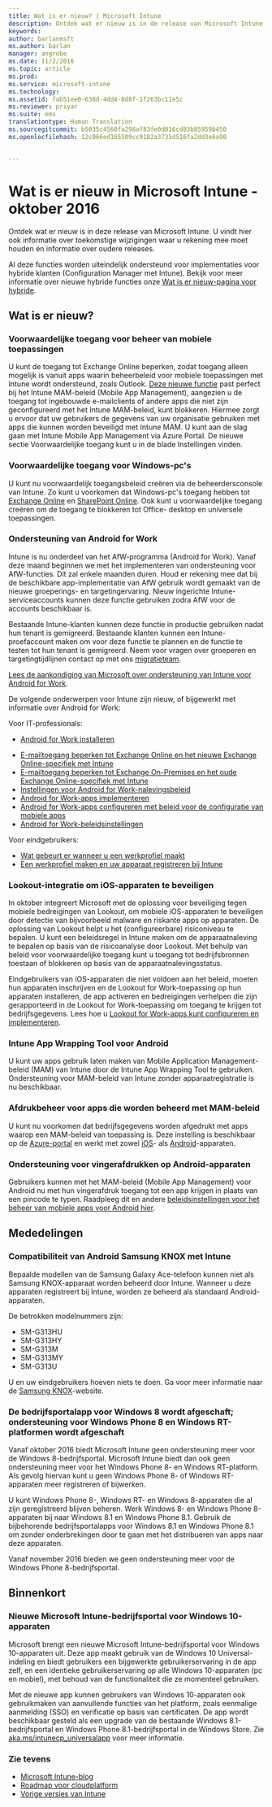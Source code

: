 ```yaml
---
title: Wat is er nieuw? | Microsoft Intune
description: Ontdek wat er nieuw is in de release van Microsoft Intune van deze maand en in oudere releases
keywords: 
author: barlanmsft
ms.author: barlan
manager: angrobe
ms.date: 11/2/2016
ms.topic: article
ms.prod: 
ms.service: microsoft-intune
ms.technology: 
ms.assetid: fab51ee0-638d-4dd4-8d8f-1f263bc11e5c
ms.reviewer: priyar
ms.suite: ems
translationtype: Human Translation
ms.sourcegitcommit: b5035c4560fa298af83fe0d016cd83b85959b450
ms.openlocfilehash: 12c066ed165509cc9182a3735d516fa2dd3e6a90


---
```

# <a name="whats-new-in-microsoft-intune-october-2016"></a>Wat is er nieuw in Microsoft Intune - oktober 2016
Ontdek wat er nieuw is in deze release van Microsoft Intune. U vindt hier ook informatie over toekomstige wijzigingen waar u rekening mee moet houden én informatie over oudere releases.

Al deze functies worden uiteindelijk ondersteund voor implementaties voor hybride klanten (Configuration Manager met Intune). Bekijk voor meer informatie over nieuwe hybride functies onze [Wat is er nieuw-pagina voor hybride](https://technet.microsoft.com/library/mt718155.aspx).
<!---@Barry, the above blurb stays in each version, but make sure Tyler signs off each time. Also, remember to set the ms.date in the metadata to the sprint release. --->

## <a name="whats-new"></a>Wat is er nieuw?

### <a name="conditional-access-for-mobile-application-management"></a>Voorwaardelijke toegang voor beheer van mobiele toepassingen
U kunt de toegang tot Exchange Online beperken, zodat toegang alleen mogelijk is vanuit apps waarin beheerbeleid voor mobiele toepassingen met Intune wordt ondersteund, zoals Outlook. [Deze nieuwe functie](/intune/deploy-use/allow-policy-managed-apps-access-to-o365) past perfect bij het Intune MAM-beleid (Mobile App Management), aangezien u de toegang tot ingebouwde e-mailclients of andere apps die niet zijn geconfigureerd met het Intune MAM-beleid, kunt blokkeren. Hiermee zorgt u ervoor dat uw gebruikers de gegevens van uw organisatie gebruiken met apps die kunnen worden beveiligd met Intune MAM. U kunt aan de slag gaan met Intune Mobile App Management via Azure Portal. De nieuwe sectie Voorwaardelijke toegang kunt u in de blade Instellingen vinden.

### <a name="conditional-access-for-windows-pcs"></a>Voorwaardelijke toegang voor Windows-pc's
U kunt nu voorwaardelijk toegangsbeleid creëren via de beheerdersconsole van Intune. Zo kunt u voorkomen dat Windows-pc's toegang hebben tot [Exchange Online](/intune/deploy-use/restrict-access-to-exchange-online-with-microsoft-intune) en [SharePoint Online](/intune/deploy-use/restrict-access-to-sharepoint-online-with-microsoft-intune). Ook kunt u voorwaardelijke toegang creëren om de toegang te blokkeren tot Office- desktop en universele toepassingen.

### <a name="android-for-work-support"></a>Ondersteuning van Android for Work
Intune is nu onderdeel van het AfW-programma (Android for Work). Vanaf deze maand beginnen we met het implementeren van ondersteuning voor AfW-functies. Dit zal enkele maanden duren. Houd er rekening mee dat bij de beschikbare app-implementatie van AfW gebruik wordt gemaakt van de nieuwe groeperings- en targetingervaring. Nieuw ingerichte Intune-serviceaccounts kunnen deze functie gebruiken zodra AfW voor de accounts beschikbaar is.

Bestaande Intune-klanten kunnen deze functie in productie gebruiken nadat hun tenant is gemigreerd. Bestaande klanten kunnen een Intune-proefaccount maken om voor deze functie te plannen en de functie te testen tot hun tenant is gemigreerd. Neem voor vragen over groeperen en targetingtijdlijnen contact op met ons [migratieteam](mailto:intunegrps@microsoft.com).

[Lees de aankondiging van Microsoft over ondersteuning van Intune voor Android for Work](https://blogs.technet.microsoft.com/enterprisemobility/2016/09/12/microsoft-intune-support-for-android-for-work/).

De volgende onderwerpen voor Intune zijn nieuw, of bijgewerkt met informatie over Android for Work:

Voor IT-professionals:
- [Android for Work installeren](/intune/deploy-use/set-up-android-for-work)
<!--- [Nathan Bigman's resource access topics]()-->
- [E-mailtoegang beperken tot Exchange Online en het nieuwe Exchange Online-specifiek met Intune](/intune/deploy-use/restrict-access-to-exchange-online-with-microsoft-intune)
- [E-mailtoegang beperken tot Exchange On-Premises en het oude Exchange Online-specifiek met Intune](/intune/deploy-use/restrict-access-to-exchange-onpremises-with-microsoft-intune)
- [Instellingen voor Android for Work-nalevingsbeleid](/intune/deploy-use/afw-compliance-policy-settings-in-microsoft-intune)
- [Android for Work-apps implementeren](/intune/deploy-use/android-for-work-apps)
- [Android for Work-apps configureren met beleid voor de configuratie van mobiele apps](/intune/deploy-use/afw-app-configuration-policy)
- [Android for Work-beleidsinstellingen](/intune/deploy-use/android-for-work-policy-settings-in-microsoft-intune)

Voor eindgebruikers:
- [Wat gebeurt er wanneer u een werkprofiel maakt](/intune/enduser/what-happens-when-you-create-a-work-profile-android)
- [Een werkprofiel maken en uw apparaat registreren bij Intune](/intune/enduser/create-a-work-profile-and-enroll-your-device-in-intune-android)

### <a name="lookout-integration-to-protect-ios-devices"></a>Lookout-integratie om iOS-apparaten te beveiligen
In oktober integreert Microsoft met de oplossing voor beveiliging tegen mobiele bedreigingen van Lookout, om mobiele iOS-apparaten te beveiligen door detectie van bijvoorbeeld malware en riskante apps op apparaten. De oplossing van Lookout helpt u het (configureerbare) risiconiveau te bepalen. U kunt een beleidsregel in Intune maken om de apparaatnaleving te bepalen op basis van de risicoanalyse door Lookout. Met behulp van beleid voor voorwaardelijke toegang kunt u toegang tot bedrijfsbronnen toestaan of blokkeren op basis van de apparaatnalevingsstatus.

Eindgebruikers van iOS-apparaten die niet voldoen aan het beleid, moeten hun apparaten inschrijven en de Lookout for Work-toepassing op hun apparaten installeren, de app activeren en bedreigingen verhelpen die zijn gerapporteerd in de Lookout for Work-toepassing om toegang te krijgen tot bedrijfsgegevens. Lees hoe u [Lookout for Work-apps kunt configureren en implementeren](/intune/deploy-use/configure-and-deploy-lookout-for-work-apps).
<!--TFS 1319493-->

<!--### New Microsoft Intune Company Portal available for Windows 10 devices
Microsoft is releasing a new [Microsoft Intune Company Portal for Windows 10 devices](https://go.microsoft.com/fwlink/?linkid=830663). This app, which leverages the new Windows 10 Universal format, will provide the user with an updated user experience within the app and identical experiences across all Windows 10 devices, PC and Mobile alike, while still enabling all the same functionality that they are using today.

The new app will also allow users to leverage additional platform features like single sign-on (SSO) and certificate-based authentication on Windows 10 devices. The app will be made available as an upgrade to the existing Windows 8.1 Company Portal and Windows Phone 8.1 Company Portal installs from the Windows Store.-->

### <a name="intune-app-wrapping-tool-for-android"></a>Intune App Wrapping Tool voor Android
U kunt uw apps gebruik laten maken van Mobile Application Management-beleid (MAM) van Intune door de Intune App Wrapping Tool te gebruiken. Ondersteuning voor MAM-beleid van Intune zonder apparaatregistratie is nu beschikbaar.

### <a name="manage-printing-from-apps-managed-using-mam-policies"></a>Afdrukbeheer voor apps die worden beheerd met MAM-beleid
U kunt nu voorkomen dat bedrijfsgegevens worden afgedrukt met apps waarop een MAM-beleid van toepassing is. Deze instelling is beschikbaar op de [Azure-portal](/Intune/deploy-use/create-and-deploy-mobile-app-management-policies-with-microsoft-intune) en werkt met zowel [iOS](/Intune/deploy-use/ios-mam-policy-settings)- als [Android](/Intune/deploy-use/android-mam-policy-settings)-apparaten.
<!--TFS 1014328-->

### <a name="support-for-fingerprints-on-android-devices"></a>Ondersteuning voor vingerafdrukken op Android-apparaten
Gebruikers kunnen met het MAM-beleid (Mobile App Management) voor Android nu met hun vingerafdruk toegang tot een app krijgen in plaats van een pincode te typen. Raadpleeg dit en andere [beleidsinstellingen voor het beheer van mobiele apps voor Android hier](/Intune/deploy-use/android-mam-policy-settings).

## <a name="notices"></a>Mededelingen

### <a name="android-samsung-knox-compatibility-with-intune"></a>Compatibiliteit van Android Samsung KNOX met Intune
Bepaalde modellen van de Samsung Galaxy Ace-telefoon kunnen niet als Samsung KNOX-apparaat worden beheerd door Intune. Wanneer u deze apparaten registreert bij Intune, worden ze beheerd als standaard Android-apparaten.

De betrokken modelnummers zijn:

* SM-G313HU
* SM-G313HY
* SM-G313M
* SM-G313MY
* SM-G313U

U en uw eindgebruikers hoeven niets te doen. Ga voor meer informatie naar de [Samsung KNOX](https://www.samsungknox.com)-website.

### <a name="company-portal-app-for-windows-8-is-deprecated-support-for-windows-phone-8-and-windows-rt-platforms-are-being-deprecated"></a>De bedrijfsportalapp voor Windows 8 wordt afgeschaft; ondersteuning voor Windows Phone 8 en Windows RT-platformen wordt afgeschaft
Vanaf oktober 2016 biedt Microsoft Intune geen ondersteuning meer voor de Windows 8-bedrijfsportal. Microsoft Intune biedt dan ook geen ondersteuning meer voor het Windows Phone 8- en Windows RT-platform. Als gevolg hiervan kunt u geen Windows Phone 8- of Windows RT-apparaten meer registreren of bijwerken.

U kunt Windows Phone 8-, Windows RT- en Windows 8-apparaten die al zijn geregistreerd blijven beheren. Werk Windows 8- en Windows Phone 8-apparaten bij naar Windows 8.1 en Windows Phone 8.1. Gebruik de bijbehorende bedrijfsportalapps voor Windows 8.1 en Windows Phone 8.1 om zonder onderbrekingen door te gaan met het distribueren van apps naar deze apparaten.

Vanaf november 2016 bieden we geen ondersteuning meer voor de Windows Phone 8-bedrijfsportal.
<!--TFS 1255391-->

## <a name="whats-coming"></a>Binnenkort

### <a name="new-microsoft-intune-company-portal-available-for-windows-10-devices"></a>Nieuwe Microsoft Intune-bedrijfsportal voor Windows 10-apparaten
Microsoft brengt een nieuwe Microsoft Intune-bedrijfsportal voor Windows 10-apparaten uit. Deze app maakt gebruik van de Windows 10 Universal-indeling en biedt gebruikers een bijgewerkte gebruikerservaring in de app zelf, en een identieke gebruikerservaring op alle Windows 10-apparaten (pc en mobiel), met behoud van de functionaliteit die ze momenteel gebruiken.

Met de nieuwe app kunnen gebruikers van Windows 10-apparaten ook gebruikmaken van aanvullende functies van het platform, zoals eenmalige aanmelding (SSO) en verificatie op basis van certificaten. De app wordt beschikbaar gesteld als een upgrade van de bestaande Windows 8.1-bedrijfsportal en Windows Phone 8.1-bedrijfsportal in de Windows Store. Zie [aka.ms/intunecp_universalapp](http://aka.ms/intunecp_universalapp) voor meer informatie.
<!--TFS 1016502-->

### <a name="see-also"></a>Zie tevens
* [Microsoft Intune-blog](http://go.microsoft.com/fwlink/?LinkID=273882)
* [Roadmap voor cloudplatform](http://www.microsoft.com/en-us/server-cloud/roadmap/Indevelopment.aspx?TabIndex=0&dropValue=Intune)
* [Vorige versies van Intune](previous-intune-releases.md)



<!--HONumber=Nov16_HO1-->


